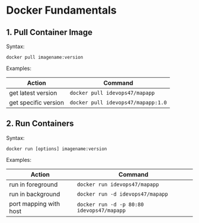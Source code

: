 # Docker Fundamentals

## 1. Pull Container Image
Syntax:
```
docker pull imagename:version
```
Examples: 

| Action        | Command       | 
|-------------  | ------------- |
|get latest version| ```docker pull idevops47/mapapp``` |
|get specific version| ```docker pull idevops47/mapapp:1.0``` |

## 2. Run Containers
Syntax:
```
docker run [options] imagename:version
```
Examples: 

| Action        | Command       | 
|-------------  | ------------- |
|run in foreground| ```docker run idevops47/mapapp``` |
|run in background| ```docker run -d idevops47/mapapp``` |
|port mapping with host| ```docker run -d -p 80:80 idevops47/mapapp``` |
